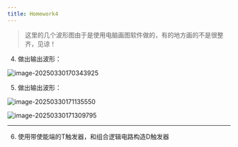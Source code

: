```yaml
---
title: Homework4
---
```


>   这里的几个波形图由于是使用电脑画图软件做的，有的地方画的不是很整齐，见谅！

4.   做出输出波形：

![image-20250330170343925](https://yamapicgo.oss-cn-nanjing.aliyuncs.com/picgoImage/image-20250330170343925.png)





5.   做出输出波形：

![image-20250330171135550](https://yamapicgo.oss-cn-nanjing.aliyuncs.com/picgoImage/image-20250330171135550.png)

![image-20250330171309795](https://yamapicgo.oss-cn-nanjing.aliyuncs.com/picgoImage/image-20250330171309795.png)

---

6.   使用带使能端的T触发器，和组合逻辑电路构造D触发器

